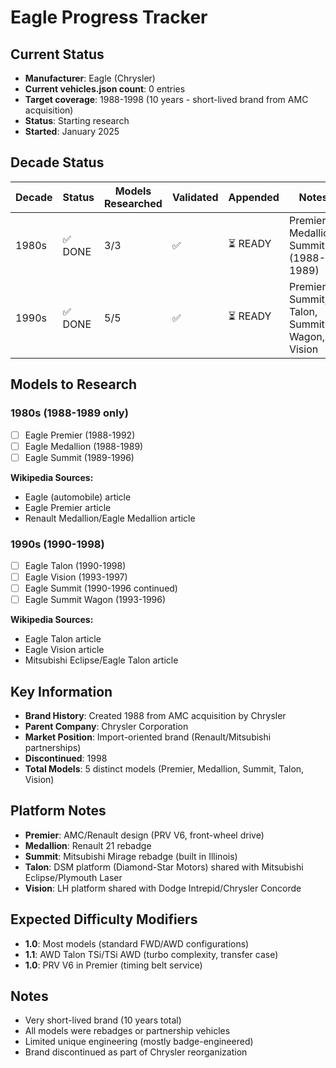 # Eagle Progress Tracker

## Current Status
- **Manufacturer**: Eagle (Chrysler)
- **Current vehicles.json count**: 0 entries
- **Target coverage**: 1988-1998 (10 years - short-lived brand from AMC acquisition)
- **Status**: Starting research
- **Started**: January 2025

## Decade Status

| Decade | Status | Models Researched | Validated | Appended | Notes |
|--------|--------|-------------------|-----------|----------|-------|
| 1980s | ✅ DONE | 3/3 | ✅ | ⏳ READY | Premier, Medallion, Summit (1988-1989) |
| 1990s | ✅ DONE | 5/5 | ✅ | ⏳ READY | Premier, Summit, Talon, Summit Wagon, Vision |

## Models to Research

### 1980s (1988-1989 only)
- [ ] Eagle Premier (1988-1992)
- [ ] Eagle Medallion (1988-1989)
- [ ] Eagle Summit (1989-1996)

**Wikipedia Sources:**
- Eagle (automobile) article
- Eagle Premier article
- Renault Medallion/Eagle Medallion article

### 1990s (1990-1998)
- [ ] Eagle Talon (1990-1998)
- [ ] Eagle Vision (1993-1997)
- [ ] Eagle Summit (1990-1996 continued)
- [ ] Eagle Summit Wagon (1993-1996)

**Wikipedia Sources:**
- Eagle Talon article
- Eagle Vision article
- Mitsubishi Eclipse/Eagle Talon article

## Key Information
- **Brand History**: Created 1988 from AMC acquisition by Chrysler
- **Parent Company**: Chrysler Corporation
- **Market Position**: Import-oriented brand (Renault/Mitsubishi partnerships)
- **Discontinued**: 1998
- **Total Models**: 5 distinct models (Premier, Medallion, Summit, Talon, Vision)

## Platform Notes
- **Premier**: AMC/Renault design (PRV V6, front-wheel drive)
- **Medallion**: Renault 21 rebadge
- **Summit**: Mitsubishi Mirage rebadge (built in Illinois)
- **Talon**: DSM platform (Diamond-Star Motors) shared with Mitsubishi Eclipse/Plymouth Laser
- **Vision**: LH platform shared with Dodge Intrepid/Chrysler Concorde

## Expected Difficulty Modifiers
- **1.0**: Most models (standard FWD/AWD configurations)
- **1.1**: AWD Talon TSi/TSi AWD (turbo complexity, transfer case)
- **1.0**: PRV V6 in Premier (timing belt service)

## Notes
- Very short-lived brand (10 years total)
- All models were rebadges or partnership vehicles
- Limited unique engineering (mostly badge-engineered)
- Brand discontinued as part of Chrysler reorganization
